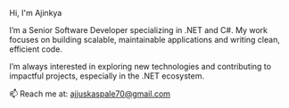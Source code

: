 Hi, I'm Ajinkya

I’m a Senior Software Developer specializing in .NET and C#.
My work focuses on building scalable, maintainable applications and writing clean, efficient code.

I’m always interested in exploring new technologies and contributing to impactful projects, especially in the .NET ecosystem.

📫 Reach me at: ajjuskaspale70@gmail.com

<!---
Ajinkya70/Ajinkya70 is a ✨ special ✨ repository because its `README.md` (this file) appears on your GitHub profile.
You can click the Preview link to take a look at your changes.
--->
